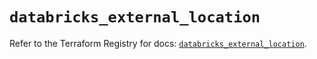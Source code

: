 # `databricks_external_location`

Refer to the Terraform Registry for docs: [`databricks_external_location`](https://registry.terraform.io/providers/databricks/databricks/1.49.1/docs/resources/external_location).
